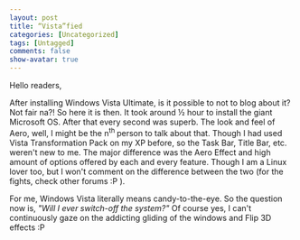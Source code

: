 ```yaml
---
layout: post
title: “Vista”fied
categories: [Uncategorized]
tags: [Untagged]
comments: false
show-avatar: true
---
```


Hello readers,

After installing Windows Vista Ultimate, is it possible to not to blog about it? Not fair na?! So here it is then. It took around ½ hour to install the giant Microsoft OS.  After that every second was superb. The look and feel of Aero, well, I might be the n<sup>th </sup> person to talk about that. Though I had used Vista Transformation Pack on my XP before, so the Task Bar, Title Bar, etc. weren't new to me. The major difference was the Aero Effect and high amount of options offered by each and every feature. Though I am a Linux lover too, but I won't comment on the difference between the two (for the fights, check other forums :P ).

For me, Windows Vista literally means candy-to-the-eye. So the question now is, <em>"Will I ever switch-off the system?"</em> Of course yes, I can't continuously gaze on the addicting gliding of the windows and Flip 3D effects :P